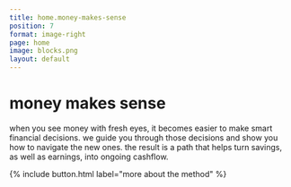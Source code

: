 ```yaml
---
title: home.money-makes-sense
position: 7
format: image-right
page: home
image: blocks.png
layout: default
---
```


# money makes sense
when you see money with fresh eyes, it becomes easier to make smart financial decisions. we guide you through 
those decisions and show you how to navigate the new ones. the result is a path that helps turn savings, as well as earnings, into ongoing cashflow.

{% include button.html label="more about the method" %}
